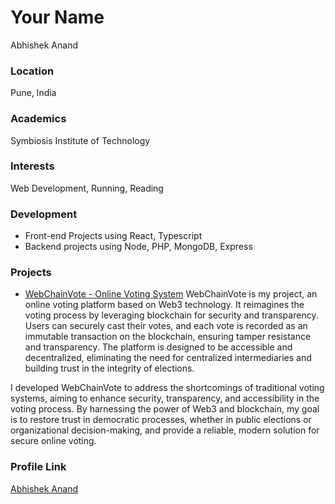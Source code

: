 # Your Name

Abhishek Anand

### Location

Pune, India

### Academics

Symbiosis Institute of Technology

### Interests

Web Development, Running, Reading

### Development

- Front-end Projects using React, Typescript
- Backend projects using Node, PHP, MongoDB, Express

### Projects

- [WebChainVote - Online Voting System](https://github.com/WebChainVote-SIT/Frontend)
  WebChainVote is my project, an online voting platform based on Web3 technology. It reimagines the voting process by leveraging blockchain for security and transparency. Users can securely cast their votes, and each vote is recorded as an immutable transaction on the blockchain, ensuring tamper resistance and transparency. The platform is designed to be accessible and decentralized, eliminating the need for centralized intermediaries and building trust in the integrity of elections.

I developed WebChainVote to address the shortcomings of traditional voting systems, aiming to enhance security, transparency, and accessibility in the voting process. By harnessing the power of Web3 and blockchain, my goal is to restore trust in democratic processes, whether in public elections or organizational decision-making, and provide a reliable, modern solution for secure online voting.

### Profile Link

[Abhishek Anand](https://github.com/picturepatch07)

